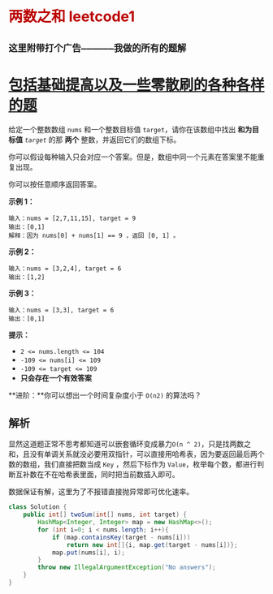 # <font color="bb000">两数之和 leetcode1</font>

## **`这里附带打个广告——————我做的所有的题解`**

# [包括基础提高以及一些零散刷的各种各样的题](https://www.acwing.com/blog/content/33005/) 

给定一个整数数组 `nums` 和一个整数目标值 `target`，请你在该数组中找出 **和为目标值** *`target`* 的那 **两个** 整数，并返回它们的数组下标。

你可以假设每种输入只会对应一个答案。但是，数组中同一个元素在答案里不能重复出现。

你可以按任意顺序返回答案。

 

**示例 1：**

```
输入：nums = [2,7,11,15], target = 9
输出：[0,1]
解释：因为 nums[0] + nums[1] == 9 ，返回 [0, 1] 。
```

**示例 2：**

```
输入：nums = [3,2,4], target = 6
输出：[1,2]
```

**示例 3：**

```
输入：nums = [3,3], target = 6
输出：[0,1]
```

 

**提示：**

- `2 <= nums.length <= 104`
- `-109 <= nums[i] <= 109`
- `-109 <= target <= 109`
- **只会存在一个有效答案**

 

**进阶：**你可以想出一个时间复杂度小于 `O(n2)` 的算法吗？



## 解析

显然这道题正常不思考都知道可以嵌套循环变成暴力`O(n ^ 2)`，只是找两数之和，且没有单调关系就没必要用双指针，可以直接用哈希表，因为要返回最后两个数的数组，我们直接把数当成 `Key` ，然后下标作为 `Value`，枚举每个数，都进行判断互补数在不在哈希表里面，同时把当前数插入即可。

数据保证有解，这里为了不报错直接抛异常即可优化速率。

```java
class Solution {
    public int[] twoSum(int[] nums, int target) {
        HashMap<Integer, Integer> map = new HashMap<>();
        for (int i=0; i < nums.length; i++){
            if (map.containsKey(target - nums[i])) 
                return new int[]{i, map.get(target - nums[i])};
            map.put(nums[i], i);
        }
        throw new IllegalArgumentException("No answers");
    }
}
```



